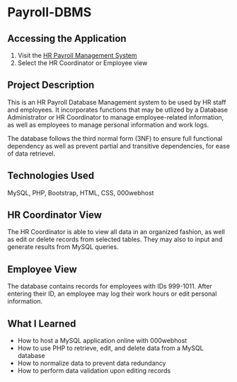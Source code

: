 # Payroll-DBMS

## Accessing the Application

1. Visit the [HR Payroll Management System](https://hr-payroll-management-system.000webhostapp.com/)
2. Select the HR Coordinator or Employee view

## Project Description
This is an HR Payroll Database Management system to be used by HR staff and employees. It incorporates functions that may be utlized by a Database Administrator
or HR Coordinator to manage employee-related information, as well as employees to manage personal information and work logs. 

The database follows the third normal form (3NF) to ensure full functional dependency as well as prevent partial and transitive dependencies, for ease of data retrievel. 


## Technologies Used
MySQL, PHP, Bootstrap, HTML, CSS, 000webhost


## HR Coordinator View
The HR Coordinator is able to view all data in an organized fashion, as well as edit or delete records from selected tables. They may also to input and generate results from MySQL queries.


## Employee View
The database contains records for employees with IDs 999-1011. After entering their ID, an employee may log their work hours or edit personal information.


## What I Learned 
- How to host a MySQL application online with 000webhost
- How to use PHP to retrieve, edit, and delete data from a MySQL database 
- How to normalize data to prevent data redundancy
- How to perform data validation upon editing records
